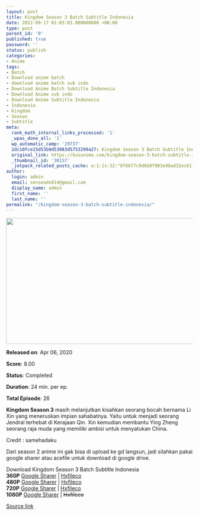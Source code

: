 ```yaml
---
layout: post
title: Kingdom Season 3 Batch Subtitle Indonesia
date: 2022-09-17 01:03:03.000000000 +00:00
type: post
parent_id: '0'
published: true
password: ''
status: publish
categories:
- Anime
tags:
- Batch
- Download anime batch
- download anime batch sub indo
- Download Anime Batch Subtitle Indonesia
- Download Anime sub indo
- Download Anime Subtitle Indonesia
- Indonesia
- Kingdom
- Season
- Subtitle
meta:
  rank_math_internal_links_processed: '1'
  _wpas_done_all: '1'
  wp_automatic_camp: '29737'
  2dc10fce15d53b9d53083d5753299a27: Kingdom Season 3 Batch Subtitle Indonesia
  original_link: https://kusonime.com/kingdom-season-3-batch-subtitle-indonesia/
  _thumbnail_id: '30157'
  _jetpack_related_posts_cache: a:1:{s:32:"8f6677c9d6b0f903e98ad32ec61f8deb";a:2:{s:7:"expires";i:1663421790;s:7:"payload";a:3:{i:0;a:1:{s:2:"id";i:29867;}i:1;a:1:{s:2:"id";i:29820;}i:2;a:1:{s:2:"id";i:30041;}}}}
author:
  login: admin
  email: senseads014@gmail.com
  display_name: admin
  first_name: ''
  last_name: ''
permalink: "/kingdom-season-3-batch-subtitle-indonesia/"
---
```

<p><img width="604" height="340" src="{{ site.baseurl }}/assets/2022/09/Kingdom-Season-3-604x340.jpg" class="attachment-thumb-large size-thumb-large wp-post-image" alt="" loading="lazy" title="Kingdom Season 3 Batch Subtitle Indonesia" srcset="https://kusonime.com/wp-content/uploads/2021/10/Kingdom-Season-3-604x340.jpg 604w, https://kusonime.com/wp-content/uploads/2021/10/Kingdom-Season-3-300x169.jpg 300w, https://kusonime.com/wp-content/uploads/2021/10/Kingdom-Season-3-1024x576.jpg 1024w, https://kusonime.com/wp-content/uploads/2021/10/Kingdom-Season-3-768x432.jpg 768w, https://kusonime.com/wp-content/uploads/2021/10/Kingdom-Season-3-520x293.jpg 520w, https://kusonime.com/wp-content/uploads/2021/10/Kingdom-Season-3.jpg 1200w" sizes="(max-width: 604px) 100vw, 604px" />
<p><b>Released on</b>: Apr 06, 2020</p>
<p>
<p><b>Score</b>: 8.00</p>
<p>
<p><b>Status</b>: Completed</p>
<p>
<p><b>Duration</b>: 24 min. per ep.</p>
<p>
<p><b>Total Episode</b>: 26</p>
<p>
<p><strong>Kingdom Season 3</strong> masih melanjutkan kisahkan seorang bocah bernama Li Xin yang meneruskan impian sahabatnya. Yaitu untuk menjadi seorang Jendral terhebat di Kerajaan Qin. Xin kemudian membantu Ying Zheng seorang raja muda yang memiliki ambisi untuk menyatukan China.</p>
<p>
<p>Credit : samehadaku</p>
<p>
<p>Dari season 2 anime ini gak bisa di upload ke gd langsun, jadi silahkan pakai google sharer atau acefile untuk download di google drive.</p>
<p>
<div class="smokeddl">
<div class="smokettl">Download Kingdom Season 3 Batch Subtitle Indonesia</div>
<div class="smokeurl"><strong>360P</strong> <a href="https://acefile.co/f/57869423/kusonime-kerajaan-s3-360p-rar" target="_blank" rel="noopener noreferrer">Google Sharer</a> | <a href="https://hxfile.co/4k22fdp0fv0g" target="_blank" rel="noopener">Hxfileco</a></div>
<div class="smokeurl"><strong>480P</strong> <a href="https://acefile.co/f/57869428/kusonime-kerajaan-s3-480p-rar" target="_blank" rel="noopener noreferrer">Google Sharer</a> | <a href="https://hxfile.co/lbn0t0985dg8" target="_blank" rel="noopener">Hxfileco</a></div>
<div class="smokeurl"><strong>720P</strong> <a href="https://acefile.co/f/57869429/kusonime-kerajaan-s3-720p-rar" target="_blank" rel="noopener noreferrer">Google Sharer</a> | <a href="https://hxfile.co/ji2wwvi5ixvi" target="_blank" rel="noopener">Hxfileco</a></div>
<div class="smokeurl"><strong>1080P</strong> <a href="https://acefile.co/f/57869431/kusonime-kerajaan-s3-1080p-rar" target="_blank" rel="noopener noreferrer">Google Sharer</a> | <del datetime="2021-10-18T07:49:19+00:00">Hxfileco</del></div>
</div>
<p><a href="https://kusonime.com/kingdom-season-3-batch-subtitle-indonesia/">Source link </a></p>
